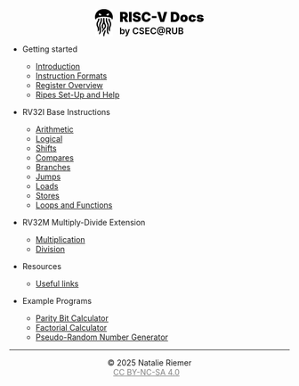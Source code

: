 
<div style="display: flex; justify-content: center; align-items: center; gap: 12px; margin-bottom: 1em;">
<img src="_media/madness.svg" style="width: 32px;">
<div style="display: flex; flex-direction: column;">
  <span style="font-size: 18pt; font-weight: 900; color: black;">RISC-V Docs</span>
  <span style="font-size: 12pt; font-weight: 600; color: black;">by CSEC@RUB</span>
</div>
</div>


- Getting started
  - [Introduction](/)
  - [Instruction Formats](formats.md)
  - [Register Overview](registers.md)
  - [Ripes Set-Up and Help](ripes.md)

- RV32I Base Instructions
  - [Arithmetic](arithmetic.md)
  - [Logical](logical.md)
  - [Shifts](shifts.md)
  - [Compares](compare.md)
  - [Branches](branches.md)
  - [Jumps](jumps.md)
  - [Loads](loads.md)
  - [Stores](stores.md)
  - [Loops and Functions](loops.md)

- RV32M Multiply-Divide Extension
  - [Multiplication](multiply.md)
  - [Division](divide.md)

- Resources
  - [Useful links](resources.md)

- Example Programs
  - [Parity Bit Calculator](example1.md)
  - [Factorial Calculator](example2.md)
  - [Pseudo-Random Number Generator](example3.md)

<hr>
<div style="text-align: center;">
  © 2025 Natalie Riemer 
  <br>
  <a href="https://creativecommons.org/licenses/by-nc-sa/4.0/" style="color: grey">
  CC BY-NC-SA 4.0</a><img src="https://mirrors.creativecommons.org/presskit/icons/cc.svg" alt="" style="max-width: 0.7em;max-height:0.7em;margin-left: .2em;"><img src="https://mirrors.creativecommons.org/presskit/icons/by.svg" alt="" style="max-width: 0.7em;max-height:0.7em;margin-left: .2em;"><img src="https://mirrors.creativecommons.org/presskit/icons/nc.svg" alt="" style="max-width: 0.7em;max-height:0.7em;margin-left: .2em;"><img src="https://mirrors.creativecommons.org/presskit/icons/sa.svg" alt="" style="max-width: 0.7em;max-height:0.7em;margin-left: .2em;">
</div>